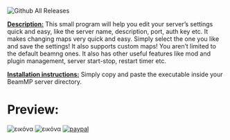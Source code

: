 ![Github All Releases](https://img.shields.io/github/downloads/SteliosLL/BeamMP-Server-Management-Tool/total.svg)

<ins>**Description:**</ins> This small program will help you edit your server’s settings quick and easy, like the server name, description, port, auth key etc. It makes changing maps very quick and easy. Simply select the one you like and save the settings! It also supports custom maps! You aren’t limited to the default beamng ones. It also has other useful features like mod and plugin management, server start-stop, restart timer etc.

<ins>**Installation instructions:**</ins> Simply copy and paste the executable inside your BeamMP server directory.

# **Preview:**
![εικόνα](https://github.com/SteliosLL/BeamMP-Server-Management-Tool/assets/55713334/041ac60d-e3f6-47d8-b333-009a0f8d7ef1)
![εικόνα](https://github.com/SteliosLL/BeamMP-Server-Management-Tool/assets/55713334/520cc19b-fcb5-4352-9c04-165cc032a734)
[![paypal](https://www.paypalobjects.com/en_US/i/btn/btn_donateCC_LG.gif)](https://www.paypal.com/donate/?hosted_button_id=FFFSN8XZHVWRU)

